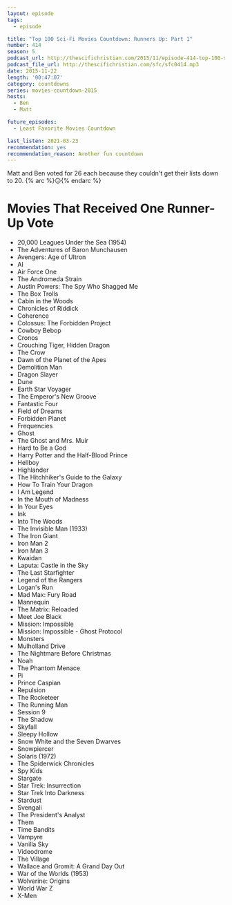 ```yaml
---
layout: episode
tags:
  - episode

title: "Top 100 Sci-Fi Movies Countdown: Runners Up: Part 1"
number: 414
season: 5
podcast_url: http://thescifichristian.com/2015/11/episode-414-top-100-sci-fi-movies-countdown-runners-up-part-1/
podcast_file_url: http://thescifichristian.com/sfc/sfc0414.mp3
date: 2015-11-22
length: '00:47:07'
category: countdowns
series: movies-countdown-2015
hosts:
  - Ben
  - Matt

future_episodes:
  - Least Favorite Movies Countdown

last_listen: 2021-03-23
recommendation: yes
recommendation_reason: Another fun countdown
---
```


Matt and Ben voted for 26 each because they couldn't get their lists down to 20. 
{% arc %}😑{% endarc %}

# Movies That Received One Runner-Up Vote
- 20,000 Leagues Under the Sea (1954)
- The Adventures of Baron Munchausen
- Avengers: Age of Ultron
- AI
- Air Force One
- The Andromeda Strain
- Austin Powers: The Spy Who Shagged Me
- The Box Trolls
- Cabin in the Woods
- Chronicles of Riddick
- Coherence
- Colossus: The Forbidden Project
- Cowboy Bebop
- Cronos
- Crouching Tiger, Hidden Dragon
- The Crow
- Dawn of the Planet of the Apes
- Demolition Man
- Dragon Slayer
- Dune
- Earth Star Voyager
- The Emperor's New Groove
- Fantastic Four
- Field of Dreams
- Forbidden Planet
- Frequencies
- Ghost
- The Ghost and Mrs. Muir
- Hard to Be a God
- Harry Potter and the Half-Blood Prince
- Hellboy
- Highlander
- The Hitchhiker's Guide to the Galaxy
- How To Train Your Dragon
- I Am Legend
- In the Mouth of Madness
- In Your Eyes
- Ink
- Into The Woods
- The Invisible Man (1933)
- The Iron Giant
- Iron Man 2
- Iron Man 3
- Kwaidan
- Laputa: Castle in the Sky
- The Last Starfighter
- Legend of the Rangers
- Logan's Run
- Mad Max: Fury Road
- Mannequin
- The Matrix: Reloaded
- Meet Joe Black
- Mission: Impossible
- Mission: Impossible - Ghost Protocol
- Monsters
- Mulholland Drive
- The Nightmare Before Christmas
- Noah
- The Phantom Menace
- Pi
- Prince Caspian
- Repulsion
- The Rocketeer
- The Running Man
- Session 9
- The Shadow
- Skyfall
- Sleepy Hollow
- Snow White and the Seven Dwarves
- Snowpiercer
- Solaris (1972)
- The Spiderwick Chronicles
- Spy Kids
- Stargate
- Star Trek: Insurrection
- Star Trek Into Darkness
- Stardust
- Svengali
- The President's Analyst
- Them
- Time Bandits
- Vampyre
- Vanilla Sky
- Videodrome
- The Village
- Wallace and Gromit: A Grand Day Out
- War of the Worlds (1953)
- Wolverine: Origins
- World War Z
- X-Men